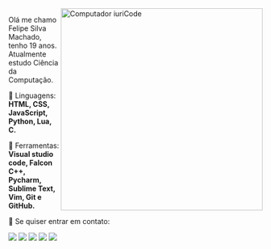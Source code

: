<img src="https://raw.githubusercontent.com/MicaelliMedeiros/micaellimedeiros/master/image/computer-illustration.png" min-width="400px" max-width="400px" width="400px" align="right" alt="Computador iuriCode">

<p align="left"> 
  Olá me chamo Felipe Silva Machado, tenho 19 anos.<br>
  Atualmente estudo Ciência da Computação.
</p>

<p align="left">
  🦄 Linguagens: <strong>HTML, CSS, JavaScript, Python, Lua, C.</strong>
</p>

<p align="left">
  💼 Ferramentas: <strong>Visual studio code, Falcon C++, Pycharm, Sublime Text, Vim, Git e GitHub.</strong>
</p>

<p align="left">
  💌 Se quiser entrar em contato:
</p>

<p align="left">
  <a href="mailto:silvalipe765@gmail.com" alt="Gmail" target="_blank">
  <img src="https://img.shields.io/badge/-Gmail-FF0000?style=flat-square&labelColor=FF0000&logo=gmail&logoColor=white&link=LINK-DO-SEU-EMAIL" /></a>

  <a href="https://www.linkedin.com/in/felipe-silva-machado-676b70186" alt="Linkedin" target="_blank">
  <img src="https://img.shields.io/badge/-Linkedin-0e76a8?style=flat-square&logo=Linkedin&logoColor=white&link=LINK-DO-SEU-LINKEDIN" /></a>

  <a href="https://api.whatsapp.com/send?phone=5533991461129" alt="WhatsApp" target="_blank">
  <img src="https://img.shields.io/badge/-WhatsApp-25d366?style=flat-square&labelColor=25d366&logo=whatsapp&logoColor=white&link=API-DO-SEU-WHATSAPP"/></a>

  <a href="https://www.facebook.com/profile.php?id=100006016389318" alt="Facebook" target="_blank">
  <img src="https://img.shields.io/badge/-Facebook-3b5998?style=flat-square&labelColor=3b5998&logo=facebook&logoColor=white&link=LINK-DO-SEU-FACEBOOK"/></a>

  <a href="https://www.instagram.com/felipem.maker/" alt="Instagram" target="_blank">
  <img src="https://img.shields.io/badge/-Instagram-DF0174?style=flat-square&labelColor=DF0174&logo=instagram&logoColor=white&link=LINK-DO-SEU-INSTAGRAM"/></a>
</p>
